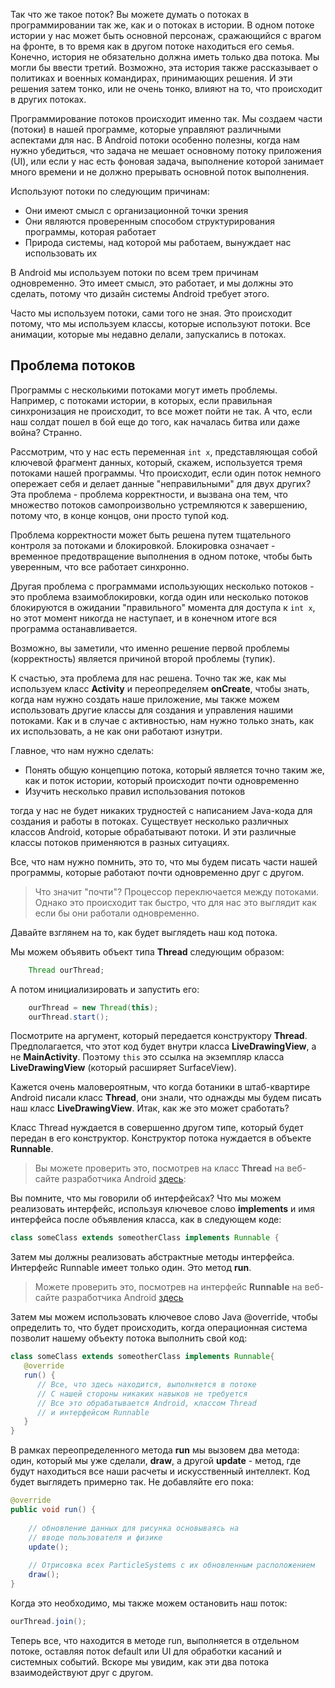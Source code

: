 Так что же такое поток? Вы можете думать о потоках в программировании так же, как и о потоках в истории. В одном потоке истории у нас может быть основной персонаж, сражающийся с врагом на фронте, в то время как в другом потоке находиться его семья. Конечно, история не обязательно должна иметь только два потока. Мы могли бы ввести третий. Возможно, эта история также рассказывает о политиках и военных командирах, принимающих решения. И эти решения затем тонко, или не очень тонко, влияют на то, что происходит в других потоках.

Программирование потоков происходит именно так. Мы создаем части (потоки) в нашей программе, которые управляют различными аспектами для нас. В Android потоки особенно полезны, когда нам нужно убедиться, что задача не мешает основному потоку приложения (UI), или если у нас есть фоновая задача, выполнение которой занимает много времени и не должно прерывать основной поток выполнения. 

Используют потоки по следующим причинам:

- Они имеют смысл с организационной точки зрения
- Они являются проверенным способом структурирования программы, которая работает
- Природа системы, над которой мы работаем, вынуждает нас использовать их

В Android мы используем потоки по всем трем причинам одновременно. Это имеет смысл, это работает, и мы должны это сделать, потому что дизайн системы Android требует этого.

Часто мы используем потоки, сами того не зная. Это происходит потому, что мы используем классы, которые используют потоки. Все анимации, которые мы недавно делали, запускались в потоках.

## Проблема потоков
Программы с несколькими потоками могут иметь проблемы. Например, с потоками истории, в которых, если правильная синхронизация не происходит, то все может пойти не так. А что, если наш солдат пошел в бой еще до того, как началась битва или даже война? Странно.

Рассмотрим, что у нас есть переменная ```int x```, представляющая собой ключевой фрагмент данных, который, скажем, используется тремя потоками нашей программы. Что происходит, если один поток немного опережает себя и делает данные "неправильными" для двух других? Эта проблема - проблема корректности, и вызвана она тем, что множество потоков самопроизвольно устремляются к завершению, потому что, в конце концов, они просто тупой код.

Проблема корректности может быть решена путем тщательного контроля за потоками и блокировкой. Блокировка означает - временное предотвращение выполнения в одном потоке, чтобы быть уверенным, что все работает синхронно.

Другая проблема с программами использующих несколько потоков - это проблема взаимоблокировки, когда один или несколько потоков блокируются в ожидании "правильного" момента для доступа к ```int x```, но этот момент никогда не наступает, и в конечном итоге вся программа останавливается.

Возможно, вы заметили, что именно решение первой проблемы (корректность) является причиной второй проблемы (тупик).

К счастью, эта проблема для нас решена. Точно так же, как мы используем класс **Activity** и переопределяем **onCreate**, чтобы знать, когда нам нужно создать наше приложение, мы также можем использовать другие классы для создания и управления нашими потоками. Как и в случае с активностью, нам нужно только знать, как их использовать, а не как они работают изнутри.

Главное, что нам нужно сделать:

- Понять общую концепцию потока, который является точно таким же, как и поток истории, который происходит почти одновременно
- Изучить несколько правил использования потоков

тогда у нас не будет никаких трудностей с написанием Java-кода для создания и работы в потоках. Существует несколько различных классов Android, которые обрабатывают потоки. И эти различные классы потоков применяются в разных ситуациях.

Все, что нам нужно помнить, это то, что мы будем писать части нашей программы, которые работают почти одновременно друг с другом.

> Что значит "почти"? Процессор переключается между потоками. Однако это происходит так быстро, что для нас это выглядит как если бы они работали одновременно.

Давайте взглянем на то, как будет выглядеть наш код потока. 

Мы можем объявить объект типа **Thread** следующим образом:
```java
    Thread ourThread;
```
А потом инициализировать и запустить его:
```java
    ourThread = new Thread(this);
    ourThread.start();
```
Посмотрите на аргумент, который передается конструктору **Thread**. Предполагается, что этот код будет внутри класса **LiveDrawingView**, а не **MainActivity**. Поэтому ```this``` это ссылка на экземпляр класса **LiveDrawingView** (который расширяет SurfaceView).

Кажется очень маловероятным, что когда ботаники в штаб-квартире Android писали класс **Thread**, они знали, что однажды мы будем писать наш класс **LiveDrawingView**. Итак, как же это может сработать?

Класс Thread нуждается в совершенно другом типе, который будет передан в его конструктор. Конструктор потока нуждается в объекте **Runnable**.

> Вы можете проверить это, посмотрев на класс **Thread** на веб-сайте разработчика Android [здесь](https://developer.android.com/reference/java/lang/Thread.html#Thread):

Вы помните, что мы говорили об интерфейсах? Что мы можем реализовать интерфейс, используя ключевое слово **implements** и имя интерфейса после объявления класса, как в следующем коде:
```java
class someClass extends someotherClass implements Runnable {
```
Затем мы должны реализовать абстрактные методы интерфейса. Интерфейс Runnable имеет только один. Это метод **run**.

> Можете проверить это, посмотрев на интерфейс **Runnable** на веб-сайте разработчика Android [здесь](https://developer.android.com/reference/java/lang/Runnable.html)

Затем мы можем использовать ключевое слово Java @override, чтобы определить то, что будет происходить, когда операционная система позволит нашему объекту потока выполнить свой код:
```java
class someClass extends someotherClass implements Runnable{
   @override
   run() {
      // Все, что здесь находится, выполняется в потоке
      // С нашей стороны никаких навыков не требуется
      // Все это обрабатывается Android, классом Thread
      // и интерфейсом Runnable
   }
}
```
В рамках переопределенного метода **run** мы вызовем два метода: один, который мы уже сделали, **draw**, а другой **update** - метод, где будут находиться все наши расчеты и искусственный интеллект. Код будет выглядеть примерно так. Не добавляйте его пока:
```java
@override
public void run() {
 
    // обновление данных для рисунка основываясь на 
    // вводе пользователя и физике 
    update();
 
    // Отрисовка всех ParticleSystems с их обновленным расположением
    draw();
}
```
Когда это необходимо, мы также можем остановить наш поток:
```java
ourThread.join();
```
Теперь все, что находится в методе run, выполняется в отдельном потоке, оставляя поток default или UI для обработки касаний и системных событий. Вскоре мы увидим, как эти два потока взаимодействуют друг с другом.
